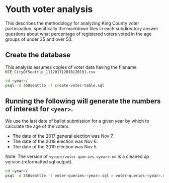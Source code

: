 # Youth voter analysis

This describes the methodology for analyzing King County voter participation, specifically the markdown files in each subdirectory answer questions about what percentage of registered voters voted in the age groups of under 35 and over 50.

## Create the database

This analysis assumes copies of voter data having the filename `KCE_CityOfSeattle_11[2017|2018|2019].csv`

```bash
cd <year>/
psql -d 350seattle -f create-voter-table.sql
```

## Running the following will generate the numbers of interest for `<year>`.

We use the last date of ballot submission for a given year by which to calculate the age of the voters.

* The date of the 2017 general election was Nov 7.
* The date of the 2018 election was Nov 6.
* The date of the 2019 election was Nov 5. 

Note: The version of `<year>/voter-queries-<year>.md` is a cleaned up version (reformatted  sql output).

```bash
cd <year>/
psql -d 350seattle -f voter-queries-<year>.sql > voter-queries-<year>.md
```
